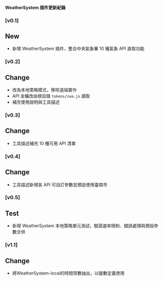 #### WeatherSystem 插件更新紀錄

### [v0.1]
## New
- 新增 WeatherSystem 插件，整合中央氣象署 10 種氣象 API 直取功能

### [v0.2]
## Change
- 改為本地策略模式，移除遠端實作
- API 金鑰改由根目錄 `tokens/cwa.js` 讀取
- 補充使用說明與工具描述

### [v0.3]
## Change
- 工具描述補充 10 種可用 API 清單

### [v0.4]
## Change
- 工具描述新增各 API 可自訂參數並預設使用臺南市

### [v0.5]
## Test
- 新增 WeatherSystem 本地策略單元測試，驗證速率限制、錯誤處理與預設參數合併

### [v1.1]
## Change
- 將WeatherSystem-local的時間常數抽出，以變數定義使用